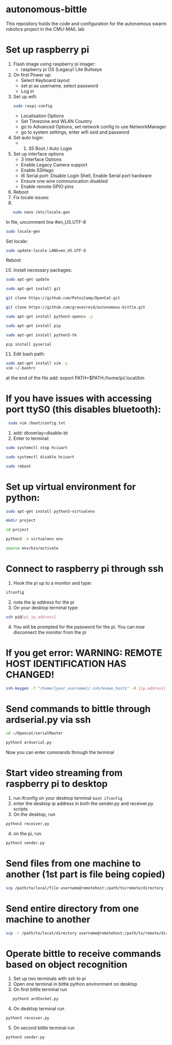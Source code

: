 # autonomous-bittle
This repository holds the code and configuration for the autonomous swarm robotics project in the CMU-MAIL lab

# Set up raspberry pi
1. Flash image using raspberry pi imager:
   - raspberry pi OS (Legacy) Lite Bullseye
2. On first Power up:
   - Select Keyboard layout
   - set pi as username, select password
   - Log in
3. Set up wifi:
   ```bash
   sudo raspi-config
   ```
   - Localisation Options
   - Set Timezone and WLAN Country
   - go to Advanced Options, set network config to use NetworkManager
   - go to system settings, enter wifi ssid and password
5. Set auto login:
   - 1. S5 Boot / Auto Login
6. Set up interface options
   - 3 Interface Options
   - Enable Legacy Camera support
   - Enable SSHago
   - I6 Serial port: Disable Login Shell, Enable Serial port hardware
   - Ensure one wire communication disabled
   - Enable remote GPIO pins
7. Reboot
8. Fix locale issues:
9.
```bash
   sudo nano /etc/locale.gen
```
In file, uncomment line #en_US.UTF-8
```bash
sudo locale-gen
```
Set locale:
```bash
sudo update-locale LANG=en_US.UTF-8
```
Reboot

10. Install necessary packages:
```bash
sudo apt-get update
```
```bash
sudo apt-get install git
```
```bash
git clone https://github.com/PetoiCamp/OpenCat.git
```
```bash
git clone https://github.com/gravesreid/autonomous-bittle.git
```
```bash
sudo apt-get install python3-opencv -y
```
```bash
sudo apt-get install pip
```
```bash
sudo apt-get install python3-tk
```
```bash
pip install pyserial
```
11. Edit bash path:
```bash
sudo apt-get install vim -y
vim ~/.bashrc
```
at the end of the file add:  export PATH=$PATH:/home/pi/.local/bin


# If you have issues with accessing port ttyS0 (this disables bluetooth):
```bash
 sudo vim /boot/config.txt
```
1. add: dtoverlay=disable-bt
2. Enter to terminal:
```bash
sudo systemctl stop hciuart
```
```bash
sudo systemctl disable hciuart
```
```bash
sudo reboot
```


# Set up virtual environment for python:
```bash
sudo apt-get install python3-virtualenv
```
```bash
mkdir project
```
```bash
cd project
```
```bash
python3 -m virtualenv env
```
```bash
source env/bin/activate
```

# Connect to raspberry pi through ssh
1. Hook the pi up to a monitor and type:
 ```bash
ifconfig
```
2. note the ip address for the pi
3. On your desktop terminal type:
```bash
ssh pi@[pi_ip_address]
```
4. You will be prompted for the password for the pi. You can now disconnect the monitor from the pi

# If you get error: WARNING: REMOTE HOST IDENTIFICATION HAS CHANGED!
```bash 
ssh-keygen -f "/home/[your_username]/.ssh/known_hosts" -R [ip.address]
```

# Send commands to bittle through ardserial.py via ssh
```bash
cd ~/Opencat/serialMaster
```
```bash
python3 ardserial.py
```
Now you can enter commands through the terminal

# Start video streaming from raspberry pi to desktop
1. run ifconfig on your desktop terminal ```bash ifconfig ```
2. enter the desktop ip address in both the sender.py and receiver.py scripts
3. On the desktop, run
```bash
python3 receiver.py
```
4. on the pi, run
```bash
python3 sender.py
```

# Send files from one machine to another (1st part is file being copied)
```bash
scp /path/to/local/file username@remotehost:/path/to/remote/directory
```

# Send entire directory from one machine to another
```bash
scp -r /path/to/local/directory username@remotehost:/path/to/remote/directory
```

# Operate bittle to receive commands based on object recognition
1. Set up two terminals with ssh to pi
2. Open one terminal in bittle python environment on desktop
3. On first bittle terminal run
```bash
   python3 ardSocket.py
   ```
4. On desktop terminal run
```bash
python3 receiver.py
``` 
5. On second bittle terminal run
```bash
python3 sender.py
```

